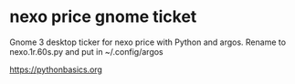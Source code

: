 # nexo price gnome ticket 

Gnome 3 desktop ticker for nexo price with Python and argos. Rename to nexo.1r.60s.py and put in ~/.config/argos

https://pythonbasics.org
